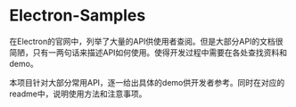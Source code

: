# Electron-Samples

在Electron的官网中，列举了大量的API供使用者查阅。但是大部分API的文档很简陋，只有一两句话来描述API如何使用。使得开发过程中需要在各处查找资料和demo。

本项目针对大部分常用API，逐一给出具体的demo供开发者参考。同时在对应的readme中，说明使用方法和注意事项。
